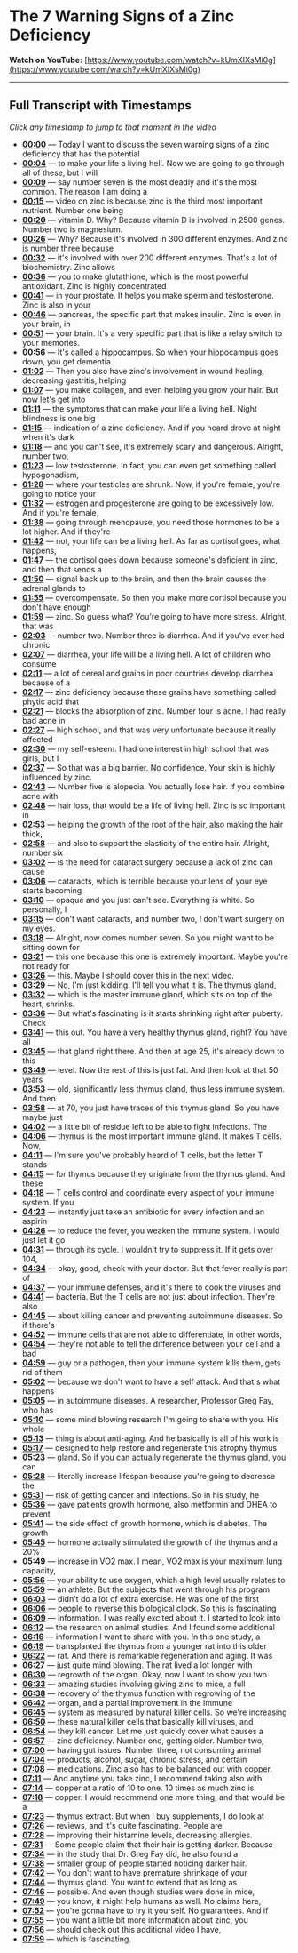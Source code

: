 # The 7 Warning Signs of a Zinc Deficiency

**Watch on YouTube:** [https://www.youtube.com/watch?v=kUmXIXsMi0g](https://www.youtube.com/watch?v=kUmXIXsMi0g)

---

## Full Transcript with Timestamps

*Click any timestamp to jump to that moment in the video*

- **[00:00](https://www.youtube.com/watch?v=kUmXIXsMi0g&t=0s)** — Today I want to discuss the seven warning signs of a zinc deficiency that has the potential
- **[00:04](https://www.youtube.com/watch?v=kUmXIXsMi0g&t=4s)** — to make your life a living hell. Now we are going to go through all of these, but I will
- **[00:09](https://www.youtube.com/watch?v=kUmXIXsMi0g&t=9s)** — say number seven is the most deadly and it's the most common. The reason I am doing a
- **[00:15](https://www.youtube.com/watch?v=kUmXIXsMi0g&t=15s)** — video on zinc is because zinc is the third most important nutrient. Number one being
- **[00:20](https://www.youtube.com/watch?v=kUmXIXsMi0g&t=20s)** — vitamin D. Why? Because vitamin D is involved in 2500 genes. Number two is magnesium.
- **[00:26](https://www.youtube.com/watch?v=kUmXIXsMi0g&t=26s)** — Why? Because it's involved in 300 different enzymes. And zinc is number three because
- **[00:32](https://www.youtube.com/watch?v=kUmXIXsMi0g&t=32s)** — it's involved with over 200 different enzymes. That's a lot of biochemistry. Zinc allows
- **[00:36](https://www.youtube.com/watch?v=kUmXIXsMi0g&t=36s)** — you to make glutathione, which is the most powerful antioxidant. Zinc is highly concentrated
- **[00:41](https://www.youtube.com/watch?v=kUmXIXsMi0g&t=41s)** — in your prostate. It helps you make sperm and testosterone. Zinc is also in your
- **[00:46](https://www.youtube.com/watch?v=kUmXIXsMi0g&t=46s)** — pancreas, the specific part that makes insulin. Zinc is even in your brain, in
- **[00:51](https://www.youtube.com/watch?v=kUmXIXsMi0g&t=51s)** — your brain. It's a very specific part that is like a relay switch to your memories.
- **[00:56](https://www.youtube.com/watch?v=kUmXIXsMi0g&t=56s)** — It's called a hippocampus. So when your hippocampus goes down, you get dementia.
- **[01:02](https://www.youtube.com/watch?v=kUmXIXsMi0g&t=62s)** — Then you also have zinc's involvement in wound healing, decreasing gastritis, helping
- **[01:07](https://www.youtube.com/watch?v=kUmXIXsMi0g&t=67s)** — you make collagen, and even helping you grow your hair. But now let's get into
- **[01:11](https://www.youtube.com/watch?v=kUmXIXsMi0g&t=71s)** — the symptoms that can make your life a living hell. Night blindness is one big
- **[01:15](https://www.youtube.com/watch?v=kUmXIXsMi0g&t=75s)** — indication of a zinc deficiency. And if you heard drove at night when it's dark
- **[01:18](https://www.youtube.com/watch?v=kUmXIXsMi0g&t=78s)** — and you can't see, it's extremely scary and dangerous. Alright, number two,
- **[01:23](https://www.youtube.com/watch?v=kUmXIXsMi0g&t=83s)** — low testosterone. In fact, you can even get something called hypogonadism,
- **[01:28](https://www.youtube.com/watch?v=kUmXIXsMi0g&t=88s)** — where your testicles are shrunk. Now, if you're female, you're going to notice your
- **[01:32](https://www.youtube.com/watch?v=kUmXIXsMi0g&t=92s)** — estrogen and progesterone are going to be excessively low. And if you're female,
- **[01:38](https://www.youtube.com/watch?v=kUmXIXsMi0g&t=98s)** — going through menopause, you need those hormones to be a lot higher. And if they're
- **[01:42](https://www.youtube.com/watch?v=kUmXIXsMi0g&t=102s)** — not, your life can be a living hell. As far as cortisol goes, what happens,
- **[01:47](https://www.youtube.com/watch?v=kUmXIXsMi0g&t=107s)** — the cortisol goes down because someone's deficient in zinc, and then that sends a
- **[01:50](https://www.youtube.com/watch?v=kUmXIXsMi0g&t=110s)** — signal back up to the brain, and then the brain causes the adrenal glands to
- **[01:55](https://www.youtube.com/watch?v=kUmXIXsMi0g&t=115s)** — overcompensate. So then you make more cortisol because you don't have enough
- **[01:59](https://www.youtube.com/watch?v=kUmXIXsMi0g&t=119s)** — zinc. So guess what? You're going to have more stress. Alright, that was
- **[02:03](https://www.youtube.com/watch?v=kUmXIXsMi0g&t=123s)** — number two. Number three is diarrhea. And if you've ever had chronic
- **[02:07](https://www.youtube.com/watch?v=kUmXIXsMi0g&t=127s)** — diarrhea, your life will be a living hell. A lot of children who consume
- **[02:11](https://www.youtube.com/watch?v=kUmXIXsMi0g&t=131s)** — a lot of cereal and grains in poor countries develop diarrhea because of a
- **[02:17](https://www.youtube.com/watch?v=kUmXIXsMi0g&t=137s)** — zinc deficiency because these grains have something called phytic acid that
- **[02:21](https://www.youtube.com/watch?v=kUmXIXsMi0g&t=141s)** — blocks the absorption of zinc. Number four is acne. I had really bad acne in
- **[02:27](https://www.youtube.com/watch?v=kUmXIXsMi0g&t=147s)** — high school, and that was very unfortunate because it really affected
- **[02:30](https://www.youtube.com/watch?v=kUmXIXsMi0g&t=150s)** — my self-esteem. I had one interest in high school that was girls, but I
- **[02:37](https://www.youtube.com/watch?v=kUmXIXsMi0g&t=157s)** — So that was a big barrier. No confidence. Your skin is highly influenced by zinc.
- **[02:43](https://www.youtube.com/watch?v=kUmXIXsMi0g&t=163s)** — Number five is alopecia. You actually lose hair. If you combine acne with
- **[02:48](https://www.youtube.com/watch?v=kUmXIXsMi0g&t=168s)** — hair loss, that would be a life of living hell. Zinc is so important in
- **[02:53](https://www.youtube.com/watch?v=kUmXIXsMi0g&t=173s)** — helping the growth of the root of the hair, also making the hair thick,
- **[02:58](https://www.youtube.com/watch?v=kUmXIXsMi0g&t=178s)** — and also to support the elasticity of the entire hair. Alright, number six
- **[03:02](https://www.youtube.com/watch?v=kUmXIXsMi0g&t=182s)** — is the need for cataract surgery because a lack of zinc can cause
- **[03:06](https://www.youtube.com/watch?v=kUmXIXsMi0g&t=186s)** — cataracts, which is terrible because your lens of your eye starts becoming
- **[03:10](https://www.youtube.com/watch?v=kUmXIXsMi0g&t=190s)** — opaque and you just can't see. Everything is white. So personally, I
- **[03:15](https://www.youtube.com/watch?v=kUmXIXsMi0g&t=195s)** — don't want cataracts, and number two, I don't want surgery on my eyes.
- **[03:18](https://www.youtube.com/watch?v=kUmXIXsMi0g&t=198s)** — Alright, now comes number seven. So you might want to be sitting down for
- **[03:21](https://www.youtube.com/watch?v=kUmXIXsMi0g&t=201s)** — this one because this one is extremely important. Maybe you're not ready for
- **[03:26](https://www.youtube.com/watch?v=kUmXIXsMi0g&t=206s)** — this. Maybe I should cover this in the next video.
- **[03:29](https://www.youtube.com/watch?v=kUmXIXsMi0g&t=209s)** — No, I'm just kidding. I'll tell you what it is. The thymus gland,
- **[03:32](https://www.youtube.com/watch?v=kUmXIXsMi0g&t=212s)** — which is the master immune gland, which sits on top of the heart, shrinks.
- **[03:36](https://www.youtube.com/watch?v=kUmXIXsMi0g&t=216s)** — But what's fascinating is it starts shrinking right after puberty. Check
- **[03:41](https://www.youtube.com/watch?v=kUmXIXsMi0g&t=221s)** — this out. You have a very healthy thymus gland, right? You have all
- **[03:45](https://www.youtube.com/watch?v=kUmXIXsMi0g&t=225s)** — that gland right there. And then at age 25, it's already down to this
- **[03:49](https://www.youtube.com/watch?v=kUmXIXsMi0g&t=229s)** — level. Now the rest of this is just fat. And then look at that 50 years
- **[03:53](https://www.youtube.com/watch?v=kUmXIXsMi0g&t=233s)** — old, significantly less thymus gland, thus less immune system. And then
- **[03:58](https://www.youtube.com/watch?v=kUmXIXsMi0g&t=238s)** — at 70, you just have traces of this thymus gland. So you have maybe just
- **[04:02](https://www.youtube.com/watch?v=kUmXIXsMi0g&t=242s)** — a little bit of residue left to be able to fight infections. The
- **[04:06](https://www.youtube.com/watch?v=kUmXIXsMi0g&t=246s)** — thymus is the most important immune gland. It makes T cells. Now,
- **[04:11](https://www.youtube.com/watch?v=kUmXIXsMi0g&t=251s)** — I'm sure you've probably heard of T cells, but the letter T stands
- **[04:15](https://www.youtube.com/watch?v=kUmXIXsMi0g&t=255s)** — for thymus because they originate from the thymus gland. And these
- **[04:18](https://www.youtube.com/watch?v=kUmXIXsMi0g&t=258s)** — T cells control and coordinate every aspect of your immune system. If you
- **[04:23](https://www.youtube.com/watch?v=kUmXIXsMi0g&t=263s)** — instantly just take an antibiotic for every infection and an aspirin
- **[04:26](https://www.youtube.com/watch?v=kUmXIXsMi0g&t=266s)** — to reduce the fever, you weaken the immune system. I would just let it go
- **[04:31](https://www.youtube.com/watch?v=kUmXIXsMi0g&t=271s)** — through its cycle. I wouldn't try to suppress it. If it gets over 104,
- **[04:34](https://www.youtube.com/watch?v=kUmXIXsMi0g&t=274s)** — okay, good, check with your doctor. But that fever really is part of
- **[04:37](https://www.youtube.com/watch?v=kUmXIXsMi0g&t=277s)** — your immune defenses, and it's there to cook the viruses and
- **[04:41](https://www.youtube.com/watch?v=kUmXIXsMi0g&t=281s)** — bacteria. But the T cells are not just about infection. They're also
- **[04:45](https://www.youtube.com/watch?v=kUmXIXsMi0g&t=285s)** — about killing cancer and preventing autoimmune diseases. So if there's
- **[04:52](https://www.youtube.com/watch?v=kUmXIXsMi0g&t=292s)** — immune cells that are not able to differentiate, in other words,
- **[04:54](https://www.youtube.com/watch?v=kUmXIXsMi0g&t=294s)** — they're not able to tell the difference between your cell and a bad
- **[04:59](https://www.youtube.com/watch?v=kUmXIXsMi0g&t=299s)** — guy or a pathogen, then your immune system kills them, gets rid of them
- **[05:02](https://www.youtube.com/watch?v=kUmXIXsMi0g&t=302s)** — because we don't want to have a self attack. And that's what happens
- **[05:05](https://www.youtube.com/watch?v=kUmXIXsMi0g&t=305s)** — in autoimmune diseases. A researcher, Professor Greg Fay, who has
- **[05:10](https://www.youtube.com/watch?v=kUmXIXsMi0g&t=310s)** — some mind blowing research I'm going to share with you. His whole
- **[05:13](https://www.youtube.com/watch?v=kUmXIXsMi0g&t=313s)** — thing is about anti-aging. And he basically is all of his work is
- **[05:17](https://www.youtube.com/watch?v=kUmXIXsMi0g&t=317s)** — designed to help restore and regenerate this atrophy thymus
- **[05:23](https://www.youtube.com/watch?v=kUmXIXsMi0g&t=323s)** — gland. So if you can actually regenerate the thymus gland, you can
- **[05:28](https://www.youtube.com/watch?v=kUmXIXsMi0g&t=328s)** — literally increase lifespan because you're going to decrease the
- **[05:31](https://www.youtube.com/watch?v=kUmXIXsMi0g&t=331s)** — risk of getting cancer and infections. So in his study, he
- **[05:36](https://www.youtube.com/watch?v=kUmXIXsMi0g&t=336s)** — gave patients growth hormone, also metformin and DHEA to prevent
- **[05:41](https://www.youtube.com/watch?v=kUmXIXsMi0g&t=341s)** — the side effect of growth hormone, which is diabetes. The growth
- **[05:45](https://www.youtube.com/watch?v=kUmXIXsMi0g&t=345s)** — hormone actually stimulated the growth of the thymus and a 20%
- **[05:49](https://www.youtube.com/watch?v=kUmXIXsMi0g&t=349s)** — increase in VO2 max. I mean, VO2 max is your maximum lung capacity,
- **[05:56](https://www.youtube.com/watch?v=kUmXIXsMi0g&t=356s)** — your ability to use oxygen, which a high level usually relates to
- **[05:59](https://www.youtube.com/watch?v=kUmXIXsMi0g&t=359s)** — an athlete. But the subjects that went through his program
- **[06:03](https://www.youtube.com/watch?v=kUmXIXsMi0g&t=363s)** — didn't do a lot of extra exercise. He was one of the first
- **[06:06](https://www.youtube.com/watch?v=kUmXIXsMi0g&t=366s)** — people to reverse this biological clock. So this is fascinating
- **[06:09](https://www.youtube.com/watch?v=kUmXIXsMi0g&t=369s)** — information. I was really excited about it. I started to look into
- **[06:12](https://www.youtube.com/watch?v=kUmXIXsMi0g&t=372s)** — the research on animal studies. And I found some additional
- **[06:16](https://www.youtube.com/watch?v=kUmXIXsMi0g&t=376s)** — information I want to share with you. In this one study, a
- **[06:19](https://www.youtube.com/watch?v=kUmXIXsMi0g&t=379s)** — transplanted the thymus from a younger rat into this older
- **[06:22](https://www.youtube.com/watch?v=kUmXIXsMi0g&t=382s)** — rat. And there is remarkable regeneration and aging. It was
- **[06:27](https://www.youtube.com/watch?v=kUmXIXsMi0g&t=387s)** — just quite mind blowing. The rat lived a lot longer with
- **[06:30](https://www.youtube.com/watch?v=kUmXIXsMi0g&t=390s)** — regrowth of the organ. Okay, now I want to show you two
- **[06:33](https://www.youtube.com/watch?v=kUmXIXsMi0g&t=393s)** — amazing studies involving giving zinc to mice, a full
- **[06:38](https://www.youtube.com/watch?v=kUmXIXsMi0g&t=398s)** — recovery of the thymus function with regrowing of the
- **[06:42](https://www.youtube.com/watch?v=kUmXIXsMi0g&t=402s)** — organ, and a partial improvement in the immune
- **[06:45](https://www.youtube.com/watch?v=kUmXIXsMi0g&t=405s)** — system as measured by natural killer cells. So we're increasing
- **[06:50](https://www.youtube.com/watch?v=kUmXIXsMi0g&t=410s)** — these natural killer cells that basically kill viruses, and
- **[06:54](https://www.youtube.com/watch?v=kUmXIXsMi0g&t=414s)** — they kill cancer. Let me just quickly cover what causes a
- **[06:57](https://www.youtube.com/watch?v=kUmXIXsMi0g&t=417s)** — zinc deficiency. Number one, getting older. Number two,
- **[07:00](https://www.youtube.com/watch?v=kUmXIXsMi0g&t=420s)** — having gut issues. Number three, not consuming animal
- **[07:04](https://www.youtube.com/watch?v=kUmXIXsMi0g&t=424s)** — products, alcohol, sugar, chronic stress, and certain
- **[07:08](https://www.youtube.com/watch?v=kUmXIXsMi0g&t=428s)** — medications. Zinc also has to be balanced out with copper.
- **[07:11](https://www.youtube.com/watch?v=kUmXIXsMi0g&t=431s)** — And anytime you take zinc, I recommend taking also with
- **[07:14](https://www.youtube.com/watch?v=kUmXIXsMi0g&t=434s)** — copper at a ratio of 10 to one. 10 times as much zinc is
- **[07:18](https://www.youtube.com/watch?v=kUmXIXsMi0g&t=438s)** — copper. I would recommend one more thing, and that would be a
- **[07:23](https://www.youtube.com/watch?v=kUmXIXsMi0g&t=443s)** — thymus extract. But when I buy supplements, I do look at
- **[07:26](https://www.youtube.com/watch?v=kUmXIXsMi0g&t=446s)** — reviews, and it's quite fascinating. People are
- **[07:28](https://www.youtube.com/watch?v=kUmXIXsMi0g&t=448s)** — improving their histamine levels, decreasing allergies.
- **[07:31](https://www.youtube.com/watch?v=kUmXIXsMi0g&t=451s)** — Some people claim that their hair is getting darker. Because
- **[07:34](https://www.youtube.com/watch?v=kUmXIXsMi0g&t=454s)** — in the study that Dr. Greg Fay did, he also found a
- **[07:38](https://www.youtube.com/watch?v=kUmXIXsMi0g&t=458s)** — smaller group of people started noticing darker hair.
- **[07:42](https://www.youtube.com/watch?v=kUmXIXsMi0g&t=462s)** — You don't want to have premature shrinkage of your
- **[07:44](https://www.youtube.com/watch?v=kUmXIXsMi0g&t=464s)** — thymus gland. You want to extend that as long as
- **[07:46](https://www.youtube.com/watch?v=kUmXIXsMi0g&t=466s)** — possible. And even though studies were done in mice,
- **[07:49](https://www.youtube.com/watch?v=kUmXIXsMi0g&t=469s)** — you know, it might help humans as well. No claims here,
- **[07:52](https://www.youtube.com/watch?v=kUmXIXsMi0g&t=472s)** — you're gonna have to try it yourself. No guarantees. And if
- **[07:55](https://www.youtube.com/watch?v=kUmXIXsMi0g&t=475s)** — you want a little bit more information about zinc, you
- **[07:56](https://www.youtube.com/watch?v=kUmXIXsMi0g&t=476s)** — should check out this additional video I have,
- **[07:59](https://www.youtube.com/watch?v=kUmXIXsMi0g&t=479s)** — which is fascinating.
